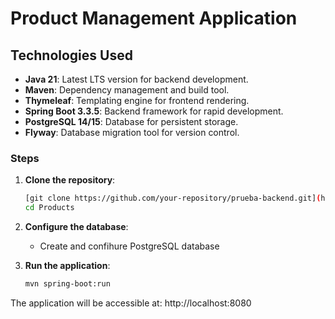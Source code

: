 
# Product Management Application


## Technologies Used

- **Java 21**: Latest LTS version for backend development.
- **Maven**: Dependency management and build tool.
- **Thymeleaf**: Templating engine for frontend rendering.
- **Spring Boot 3.3.5**: Backend framework for rapid development.
- **PostgreSQL 14/15**: Database for persistent storage.
- **Flyway**: Database migration tool for version control.

### Steps

1. **Clone the repository**:

   ```bash
   [git clone https://github.com/your-repository/prueba-backend.git](https://github.com/CamiloArias12/Products)
   cd Products
   ```
2. **Configure the database**:
   - Create and confihure  PostgreSQL database 

4. **Run the application**:

   ```bash
   mvn spring-boot:run
   ```
The application will be accessible at: http://localhost:8080
